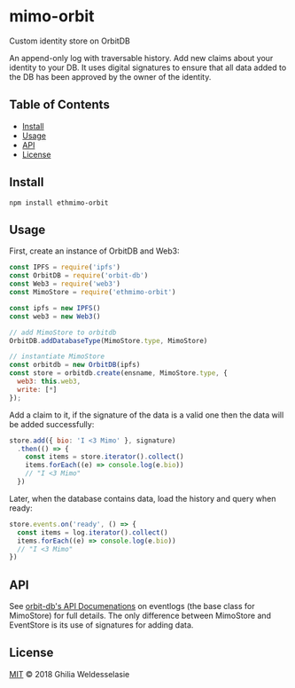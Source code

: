# mimo-orbit
Custom identity store on OrbitDB

An append-only log with traversable history. Add new claims about your identity to your DB. It uses digital signatures to ensure that all data added to the DB has been approved by the owner of the identity.

## Table of Contents

- [Install](#install)
- [Usage](#usage)
- [API](#api)
- [License](#license)

## Install
```
npm install ethmimo-orbit
```

## Usage

First, create an instance of OrbitDB and Web3:

```javascript
const IPFS = require('ipfs')
const OrbitDB = require('orbit-db')
const Web3 = require('web3')
const MimoStore = require('ethmimo-orbit')

const ipfs = new IPFS()
const web3 = new Web3()

// add MimoStore to orbitdb
OrbitDB.addDatabaseType(MimoStore.type, MimoStore)

// instantiate MimoStore
const orbitdb = new OrbitDB(ipfs)
const store = orbitdb.create(ensname, MimoStore.type, {
  web3: this.web3,
  write: [*]
});
```

Add a claim to it, if the signature of the data is a valid one then the data will be added successfully:

```javascript
store.add({ bio: 'I <3 Mimo' }, signature)
  .then(() => {
    const items = store.iterator().collect()
    items.forEach((e) => console.log(e.bio))
    // "I <3 Mimo"
  })
```

Later, when the database contains data, load the history and query when ready:

```javascript
store.events.on('ready', () => {
  const items = log.iterator().collect()
  items.forEach((e) => console.log(e.bio))
  // "I <3 Mimo"
})
```

## API

See [orbit-db's API Documenations](https://github.com/haadcode/orbit-db/blob/master/API.md#eventlogname) on eventlogs (the base class for MimoStore) for full details. The only difference between MimoStore and EventStore is its use of signatures for adding data.

## License

[MIT](LICENSE) © 2018 Ghilia Weldesselasie
